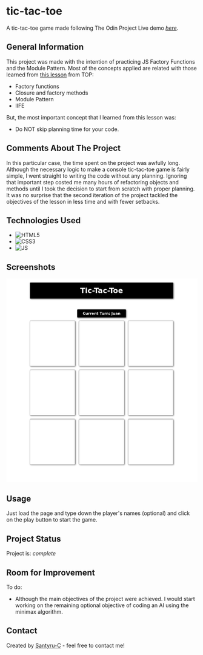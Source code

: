 # tic-tac-toe
A tic-tac-toe game made following The Odin Project
Live demo [_here_](https://santyru-c.github.io/tic-tac-toe/).

## General Information
This project was made with the intention of practicing JS Factory Functions and the Module Pattern. 
Most of the concepts applied are related with those learned from [this lesson](https://www.theodinproject.com/lessons/node-path-javascript-factory-functions-and-the-module-pattern) from TOP:

- Factory functions
- Closure and factory methods
- Module Pattern
- IIFE

But, the most important concept that I learned from this lesson was:

- Do NOT skip planning time for your code.


## Comments About The Project
In this particular case, the time spent on the project was awfully long. Although the necessary logic to make a console tic-tac-toe game is fairly simple, I went straight to writing the code without any planning. 
Ignoring that important step costed me many hours of refactoring objects and methods until I took the decision to start from scratch with proper planning. It was no surprise that the second iteration of the project tackled the objectives of the lesson in less time and with fewer setbacks.

## Technologies Used
- ![HTML5](https://img.shields.io/badge/HTML5-E34F26?style=for-the-badge&logo=html5&logoColor=white)
- ![CSS3](https://img.shields.io/badge/CSS3-1572B6?style=for-the-badge&logo=css3&logoColor=white)
- ![JS](https://img.shields.io/badge/JavaScript-323330?style=for-the-badge&logo=javascript&logoColor=F7DF1E)

## Screenshots
![Example screenshot](./Tic-Tac-Toe_screenshot.png)

## Usage
Just load the page and type down the player's names (optional) and click on the play button to start the game.

## Project Status
Project is: _complete_

## Room for Improvement
To do:
- Although the main objectives of the project were achieved. I would start working on the remaining optional objective of coding an AI using the minimax algorithm.

## Contact
Created by [Santyru-C](https://github.com/Santyru-C) - feel free to contact me!